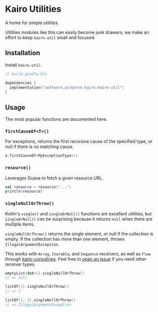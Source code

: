 # Kairo Utilities

A home for simple utilities.

Utilities modules like this can easily become junk drawers;
we make an effort to keep `kairo-util` small and focused.

## Installation

Install `kairo-util`.

```kotlin
// build.gradle.kts

dependencies {
  implementation("software.airborne.kairo:kairo-util")
}
```

## Usage

The most popular functions are documented here.

### `firstCauseOf<T>()`

For exceptions,
returns the first recursive cause of the specified type, or null if there is no matching cause.

```kotlin
e.firstCauseOf<MyExceptionType>()
```

### `resource()`

Leverages Guava to fetch a given resource URL.

```kotlin
val resource = resource("...")
println(resource)
```

### `singleNullOrThrow()`

Kotlin's `single()` and `singleOrNull()` functions are excellent utilities,
but `singleOrNull()` can be surprising because it returns `null` when there are multiple items.

`singleNullOrThrow()` returns the single element, or null if the collection is empty.
If the collection has more than one element, throws `IllegalArgumentException`.

This works with `Array`, `Iterable`, and `Sequence` receivers,
as well as `Flow` through [kairo-coroutines](../kairo-coroutines).
Feel free to [open an issue](https://github.com/hudson155/kairo/issues/new)
if you need other receiver types.

```kotlin
emptyList<Int>().singleNullOrThrow()
// => null

listOf(1).singleNullOrThrow()
// => 1

listOf(1, 2).singleNullOrThrow()
// => IllegalArgumentException
```

